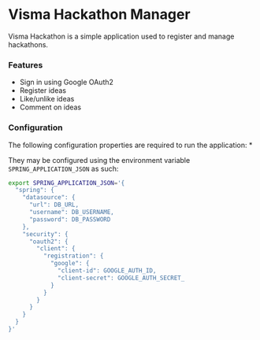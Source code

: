 # Visma Hackathon Manager

Visma Hackathon is a simple application used to register and manage hackathons.

### Features

* Sign in using Google OAuth2
* Register ideas
* Like/unlike ideas
* Comment on ideas


### Configuration

The following configuration properties are required to run the application:
* 

They may be configured using the environment variable `SPRING_APPLICATION_JSON` as such:
```bash
export SPRING_APPLICATION_JSON='{ 
  "spring": {
    "datasource": {
      "url": DB_URL,
      "username": DB_USERNAME,
      "password": DB_PASSWORD
    },
    "security": {
      "oauth2": {
        "client": {
          "registration": {
            "google": {
              "client-id": GOOGLE_AUTH_ID,
              "client-secret": GOOGLE_AUTH_SECRET_
            }
          }
        }
      }
    }
  }
}'
```


